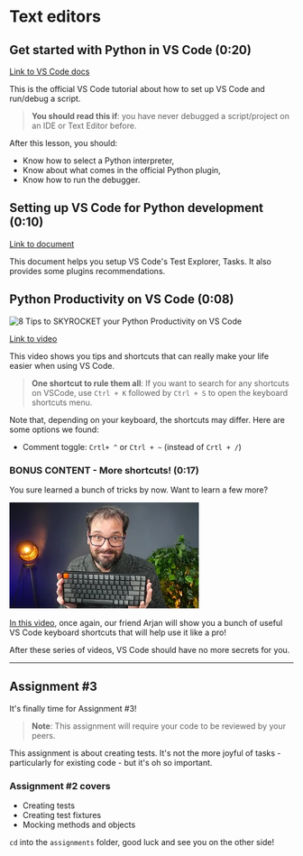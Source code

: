 # Text editors

## Get started with Python in VS Code (0:20)

[Link to VS Code docs](https://code.visualstudio.com/docs/python/python-tutorial)

This is the official VS Code tutorial about how to set up VS Code and run/debug a script.

> **You should read this if**: you have never debugged a script/project on an IDE or Text Editor before.

After this lesson, you should:

- Know how to select a Python interpreter,
- Know about what comes in the official Python plugin,
- Know how to run the debugger.

## Setting up VS Code for Python development (0:10)

[Link to document](https://docs.google.com/document/u/1/d/1xHJ9Kq9OVsWh4OH8DYB_7dsKW2tzCPZ8FOI9VrGU2SU)

This document helps you setup VS Code's Test Explorer, Tasks. It also provides some plugins recommendations.

## Python Productivity on VS Code (0:08)

![8 Tips to SKYROCKET your Python Productivity on VS Code](../images/10b7c07302d9be872cb991d9c1784df7bf45bbb770db80925415605cf49129b4.png)  

[Link to video](https://youtu.be/slHzJh6pGo8)

This video shows you tips and shortcuts that can really make your life easier when using VS Code.

> **One shortcut to rule them all**: If you want to search for any shortcuts on VSCode, use `Ctrl + K` followed by `Ctrl + S` to open the keyboard shortcuts menu.

Note that, depending on your keyboard, the shortcuts may differ. Here are some options we found:

- Comment toggle: `Crtl+ ^` or `Ctrl + ~` (instead of `Crtl + /`)

### BONUS CONTENT - More shortcuts! (0:17)

You sure learned a bunch of tricks by now. Want to learn a few more?

[![30 VSCode Keyboard Shortcuts You NEED to Know](../images/7e14212a10f18175238ee3e16b54f85b54126843a0d2c21fee8fdce149257282.png)](https://youtu.be/dI34jrEtmB0)

[In this video](https://youtu.be/dI34jrEtmB0), once again, our friend Arjan will show you a bunch of useful VS Code keyboard shortcuts that will help use it like a pro!

After these series of videos, VS Code should have no more secrets for you.

---

## Assignment #3

It's finally time for Assignment #3!

> **Note**: This assignment will require your code to be reviewed by your peers.

This assignment is about creating tests. It's not the more joyful of tasks - particularly for existing code - but it's oh so important.

### Assignment #2 covers

- Creating tests
- Creating test fixtures
- Mocking methods and objects

`cd` into the `assignments` folder, good luck and see you on the other side!
